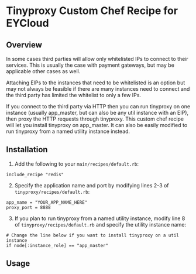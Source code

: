 # Tinyproxy Custom Chef Recipe for EYCloud

## Overview

In some cases third parties will allow only whitelisted IPs to connect to their services. This is usually the case with payment gateways, but may be applicable other cases as well.

Attaching EIPs to the instances that need to be whitelisted is an option but may not always be feasible if there are many instances need to connect and the third party has limited the whitelist to only a few IPs.

If you connect to the third party via HTTP then you can run tinyproxy on one instance (usually app_master, but can also be any util instance with an EIP), then proxy the HTTP requests through tinyproxy. This custom chef recipe will let you install tinyproxy on app_master. It can also be easily modified to run tinyproxy from a named utility instance instead.

## Installation

1. Add the following to your `main/recipes/default.rb`:

  ```
  include_recipe "redis"
  ```

2. Specify the application name and port by modifying lines 2-3 of `tinyproxy/recipes/default.rb`:

  ```
  app_name = "YOUR_APP_NAME_HERE"
  proxy_port = 8888
  ```

3. If you plan to run tinyproxy from a named utility instance, modify line 8 of `tinyproxy/recipes/default.rb` and specify the utility instance name:

  ```
  # Change the line below if you want to install tinyproxy on a util instance
  if node[:instance_role] == "app_master"
  ```

## Usage
